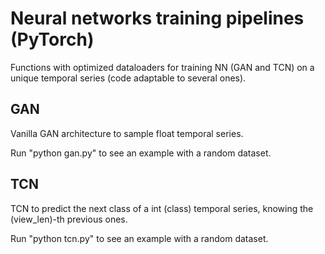 # Neural networks training pipelines (PyTorch)

Functions with optimized dataloaders for training NN (GAN and TCN) on a unique temporal series (code adaptable to several ones). 

## GAN

Vanilla GAN architecture to sample float temporal series.  

Run "python gan.py" to see an example with a random dataset.

## TCN

TCN to predict the next class of a int (class) temporal series, knowing the (view_len)-th previous ones.  

Run "python tcn.py" to see an example with a random dataset.